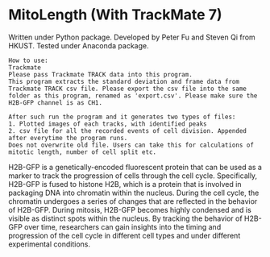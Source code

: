 # MitoLength (With TrackMate 7)
Written under Python package. Developed by Peter Fu and Steven Qi from HKUST.
Tested under Anaconda package.

	How to use:
	Trackmate
	Please pass Trackmate TRACK data into this program.
	This program extracts the standard deviation and frame data from Trackmate TRACK csv file. Please export the csv file into the same folder as this program, renamed as 'export.csv'. Please make sure the H2B-GFP channel is as CH1.
	
	After such run the program and it generates two types of files:
	1. Plotted images of each tracks, with identified peaks
	2. csv file for all the recorded events of cell division. Appended after everytime the program runs. 
 	Does not overwrite old file. Users can take this for calculations of mitotic length, number of cell split etc.

H2B-GFP is a genetically-encoded fluorescent protein that can be used as a marker to track the progression of cells through the cell cycle. Specifically, H2B-GFP is fused to histone H2B, which is a protein that is involved in packaging DNA into chromatin within the nucleus. During the cell cycle, the chromatin undergoes a series of changes that are reflected in the behavior of H2B-GFP. During mitosis, H2B-GFP becomes highly condensed and is visible as distinct spots within the nucleus.		 By tracking the behavior of H2B-GFP over time, researchers can gain insights into the timing and progression of the cell cycle in different cell types and under different experimental conditions.
